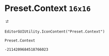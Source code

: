 # Preset.Context `16x16`
<img src="/img/Preset.Context.png" width=16 height=16>

``` CSharp
EditorGUIUtility.IconContent("Preset.Context")
```
```
Preset.Context
```
```
-2114209684518766023
```
